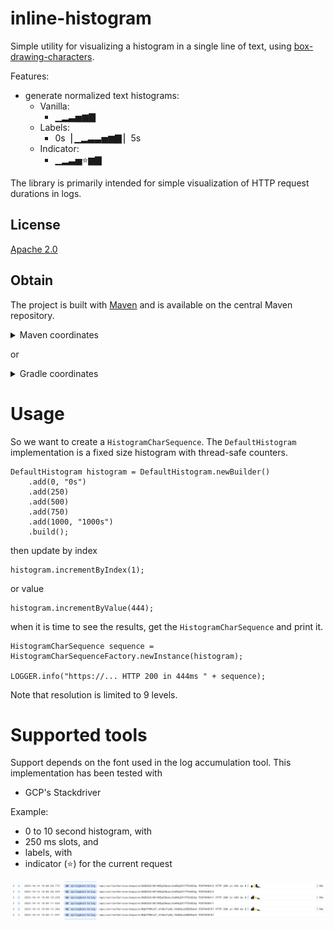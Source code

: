 # inline-histogram
Simple utility for visualizing a histogram in a single line of text, using [box-drawing-characters](https://en.wikipedia.org/wiki/Box-drawing_character). 

Features: 

 * generate normalized text histograms:
    * Vanilla:
        * ▁▂▃▅▆▇
    * Labels:
       * 0s▕ ▁▂▃▃▅▆▇ ▏5s
    * Indicator:
       *  ▁▂▃▅⭐▆▇

The library is primarily intended for simple visualization of HTTP request durations in logs.

## License
[Apache 2.0]

## Obtain
The project is built with [Maven] and is available on the central Maven repository. 

<details>
  <summary>Maven coordinates</summary>

Add the property
```xml
<inline-histogram.version>1.0.0</inline-histogram.version>
```

then add

```xml
<dependency>
    <groupId>com.github.skjolber.histogram</groupId>
    <artifactId>inline</artifactId>
    <version>${inline-histogram.version}</version>
</dependency>
```
</details>

or

<details>
  <summary>Gradle coordinates</summary>

For

```groovy
ext {
  inlineHistogramVersion = '1.0.0'
}
```

add

```groovy
api ("com.github.skjolber.histogram:inline:${inlineHistogramVersion}")
```
</details>

# Usage
So we want to create a `HistogramCharSequence`. The `DefaultHistogram` implementation is a fixed size histogram with thread-safe counters.

```
DefaultHistogram histogram = DefaultHistogram.newBuilder()
	.add(0, "0s")
	.add(250)
	.add(500)
	.add(750)
	.add(1000, "1000s")
	.build();
```

then update by index

```
histogram.incrementByIndex(1);
```

or value

```
histogram.incrementByValue(444);
```

when it is time to see the results, get the `HistogramCharSequence` and print it.

```
HistogramCharSequence sequence = HistogramCharSequenceFactory.newInstance(histogram);

LOGGER.info("https://... HTTP 200 in 444ms " + sequence);
```

Note that resolution is limited to 9 levels.

# Supported tools
Support depends on the font used in the log accumulation tool. This implementation has been tested with

 * GCP's Stackdriver

Example:

 * 0 to 10 second histogram, with
 * 250 ms slots, and
 * labels, with
 * indicator (⭐) for the current request
 
![Logs Explorer](doc/stackdriver.png)

[Apache 2.0]:          	http://www.apache.org/licenses/LICENSE-2.0.html
[issue-tracker]:       	https://github.com/skjolber/inline-histogram/issues
[Maven]:                http://maven.apache.org/
